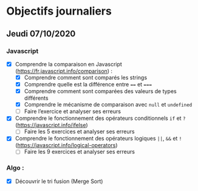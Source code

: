 # Objectifs journaliers

## Jeudi 07/10/2020

### Javascript

- [x] Comprendre la comparaison en Javascript (https://fr.javascript.info/comparison) :
  - [x] Comprendre comment sont comparés les strings
  - [x] Comprendre quelle est la différence entre `==` et `===`
  - [x] Comprendre comment sont comparées des valeurs de types différents
  - [x] Comprendre le mécanisme de comparaison avec `null` et `undefined`
  - [ ] Faire l’exercice et analyser ses erreurs
- [x] Comprendre le fonctionnement des opérateurs conditionnels `if` et `?` (https://javascript.info/ifelse)
  - [ ] Faire les 5 exercices et analyser ses erreurs
- [x] Comprendre le fonctionnement des opérateurs logiques `||`, `&&` et `!` (https://javascript.info/logical-operators)
  - [ ] Faire les 9 exercices et analyser ses erreurs

### Algo :

- [x] Découvrir le tri fusion (Merge Sort)
